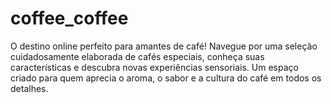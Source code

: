 # coffee_coffee
O destino online perfeito para amantes de café! Navegue por uma seleção cuidadosamente elaborada de cafés especiais, conheça suas características e descubra novas experiências sensoriais. Um espaço criado para quem aprecia o aroma, o sabor e a cultura do café em todos os detalhes.

